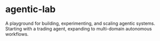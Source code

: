 # agentic-lab
A playground for building, experimenting, and scaling agentic systems. Starting with a trading agent, expanding to multi-domain autonomous workflows.
